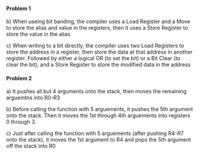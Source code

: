 #### Problem 1

b) When useing bit banding, the compiler uses a Load Register and a Move to store the alias and value in the registers, then it uses a Store Register to store the value in the alias

c) When writing to a bit directly, the compiler uses two Load Registers to store the address in a register, then store the data at that address in another register.  Followed by either a logical OR (to set the bit) or a Bit Clear (to clear the bit), and a Store Register to store the modified data in the address

#### Problem 2
a) It pushes all but 4 arguments onto the stack, then moves the remaining arguemtns into R0-R3

b) Before calling the function with 5 arguements, it pushes the 5th argument onto the stack.  Then it moves the 1st through 4th arguements into registers 0 through 3.

c) Just after calling the function with 5 arguements (after pushing R4-R7 onto the stack), it moves the 1st argument to R4 and pops the 5th argument off the stack into R0
